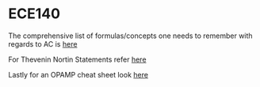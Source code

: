 # ECE140

The comprehensive list of formulas/concepts one needs to remember with regards to AC is [here](https://github.com/arora-aditya/ECENotes/blob/master/ECE140/AC-CheatSheet.pdf)

For Thevenin Nortin Statements refer [here](https://github.com/arora-aditya/ECENotes/blob/master/ECE140/TheveninNortinStatements.pdf)

Lastly for an OPAMP cheat sheet look [here](https://github.com/arora-aditya/ECENotes/blob/master/ECE140/OPAMP.pdf)
